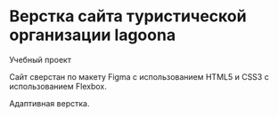 # Верстка сайта туристической организации lagoona

Учебный проект

Сайт сверстан по макету Figma с использованием HTML5 и CSS3 с использованием Flexbox.

Адаптивная верстка.
